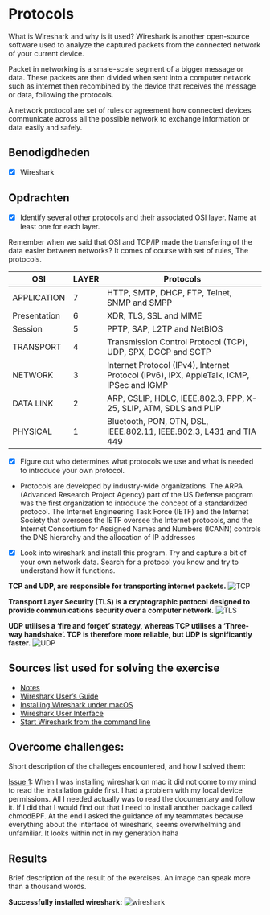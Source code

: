 # Protocols

What is Wireshark and why is it used? Wireshark is another open-source software used to analyze the captured packets from the connected network of your current device.

Packet in networking is a smale-scale segment of a bigger message or data. These packets are then divided when sent into a computer network such as internet then recombined by the device that receives the message or data, following the protocols.

A network protocol are set of rules or agreement how connected devices communicate across all the possible network to exchange information or data easily and safely.

## Benodigdheden

- [x] Wireshark

## Opdrachten

- [x] Identify several other protocols and their associated OSI layer. Name at least one for each layer.

Remember when we said that OSI and TCP/IP made the transfering of the data easier between networks? It comes of course with set of rules, The protocols.

| OSI          | LAYER | Protocols                                                                                |
| ------------ | ----- | ---------------------------------------------------------------------------------------- |
| APPLICATION  | 7     | HTTP, SMTP, DHCP, FTP, Telnet, SNMP and SMPP                                             |
| Presentation | 6     | XDR, TLS, SSL and MIME                                                                   |
| Session      | 5     | PPTP, SAP, L2TP and NetBIOS                                                              |
| TRANSPORT    | 4     | Transmission Control Protocol (TCP), UDP, SPX, DCCP and SCTP                             |
| NETWORK      | 3     | Internet Protocol (IPv4), Internet Protocol (IPv6), IPX, AppleTalk, ICMP, IPSec and IGMP |
| DATA LINK    | 2     | ARP, CSLIP, HDLC, IEEE.802.3, PPP, X-25, SLIP, ATM, SDLS and PLIP                        |
| PHYSICAL     | 1     | Bluetooth, PON, OTN, DSL, IEEE.802.11, IEEE.802.3, L431 and TIA 449                      |

- [x] Figure out who determines what protocols we use and what is needed to introduce your own protocol.

* Protocols are developed by industry-wide organizations. The ARPA (Advanced Research Project Agency) part of the US Defense program was the first organization to introduce the concept of a standardized protocol. The Internet Engineering Task Force (IETF) and the Internet Society that oversees the IETF oversee the Internet protocols, and the Internet Consortium for Assigned Names and Numbers (ICANN) controls the DNS hierarchy and the allocation of IP addresses

- [x] Look into wireshark and install this program. Try and capture a bit of your own network data. Search for a protocol you know and try to understand how it functions.

**TCP and UDP, are responsible for transporting internet packets.**
![TCP](https://github.com/techgrounds/techgrounds-anj-dtmr/blob/main/00_includes/week-2-includes/ntw-03-tcp.png)

**Transport Layer Security (TLS) is a cryptographic protocol designed to provide communications security over a computer network.**
![TLS](https://github.com/techgrounds/techgrounds-anj-dtmr/blob/main/00_includes/week-2-includes/ntw-03-tls.png)

**UDP utilises a ‘fire and forget’ strategy, whereas TCP utilises a ‘Three-way handshake’. TCP is therefore more reliable, but UDP is significantly faster.**
![UDP](https://github.com/techgrounds/techgrounds-anj-dtmr/blob/main/00_includes/week-2-includes/ntw-03-udp.png)

## Sources list used for solving the exercise

- [Notes](https://docs.google.com/document/d/1GaGwkxfNT111mAfbfSYxYx1cGNx9vpuk/edit#)
- [Wireshark User’s Guide](https://www.wireshark.org/docs/wsug_html/#ChIntroWhatIs)
- [Installing Wireshark under macOS](https://www.wireshark.org/docs/wsug_html_chunked/ChBuildInstallOSXInstall.html)
- [Wireshark User Interface](https://www.wireshark.org/docs/wsug_html_chunked/ChapterUsing.html)
- [Start Wireshark from the command line](https://www.wireshark.org/docs/wsug_html_chunked/ChCustCommandLine.html)

## Overcome challenges:

Short description of the challeges encountered, and how I solved them:

[Issue 1](https://github.com/techgrounds/techgrounds-anj-dtmr/blob/main/00_includes/week-2-includes/ntw-03-issue1.png): When I was installing wireshark on mac it did not come to my mind to read the installation guide first. I had a problem with my local device permissions. All I needed actually was to read the documentary and follow it. If I did that I would find out that I need to install another package called chmodBPF. At the end I asked the guidance of my teammates because everything about the interface of wireshark, seems overwhelming and unfamiliar. It looks within not in my generation haha

## Results

Brief description of the result of the exercises. An image can speak more than a thousand words.

**Successfully installed wireshark:**
![wireshark](https://github.com/techgrounds/techgrounds-anj-dtmr/blob/main/00_includes/week-2-includes/ntw-03-wireshark.png)
